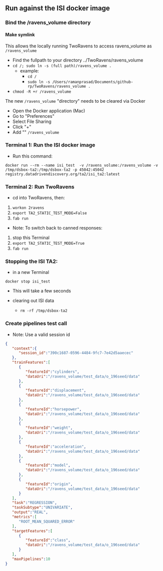 
## Run against the ISI docker image

### Bind the /ravens_volume directory

#### Make symlink

This allows the locally running TwoRavens to access ravens_volume as `/ravens_volume`
  - Find the fullpath to your directory ../TwoRavens/ravens_volume
  - `cd /; sudo ln -s (full path)/ravens_volume .`
    - example:
      - `cd /`
      - `sudo ln -s /Users/ramanprasad/Documents/github-rp/TwoRavens/ravens_volume .`
  - `chmod -R +r /ravens_volume`

The new `/ravens_volume` "directory" needs to be cleared via Docker
  - Open the Docker application (Mac)
  - Go to "Preferences"
  - Select File Sharing
  - Click "+"
  - Add "" `/ravens_volume`


### Terminal 1:  Run the ISI docker image

- Run this command:

```
docker run --rm --name isi_test  -v /ravens_volume:/ravens_volume -v /tmp/dsbox-ta2:/tmp/dsbox-ta2 -p 45042:45042 registry.datadrivendiscovery.org/ta2/isi_ta2:latest
```


### Terminal 2: Run TwoRavens

- cd into TwoRavens, then:
1. `workon 2ravens`
2. `export TA2_STATIC_TEST_MODE=False`
3. `fab run`

- Note: To switch back to canned responses:
1. stop this Terminal
2. `export TA2_STATIC_TEST_MODE=True`
3. `fab run`

### Stopping the ISI TA2:

- in a new Terminal
```
docker stop isi_test
```
  - This will take a few seconds

- clearing out ISI data
  - `rm -rf /tmp/dsbox-ta2`


### Create pipelines test call

- Note: Use a valid session id

```json
{
   "context":{
      "session_id":"390c1687-0596-4484-9fc7-7e42d5aaecec"
   },
   "trainFeatures":[
      {
         "featureId":"cylinders",
         "dataUri":"/ravens_volume/test_data/o_196seed/data"
      },
      {
         "featureId":"displacement",
         "dataUri":"/ravens_volume/test_data/o_196seed/data"
      },
      {
         "featureId":"horsepower",
         "dataUri":"/ravens_volume/test_data/o_196seed/data"
      },
      {
         "featureId":"weight",
         "dataUri":"/ravens_volume/test_data/o_196seed/data"
      },
      {
         "featureId":"acceleration",
         "dataUri":"/ravens_volume/test_data/o_196seed/data"
      },
      {
         "featureId":"model",
         "dataUri":"/ravens_volume/test_data/o_196seed/data"
      },
      {
         "featureId":"origin",
         "dataUri":"/ravens_volume/test_data/o_196seed/data"
      }
   ],
   "task":"REGRESSION",
   "taskSubtype":"UNIVARIATE",
   "output":"REAL",
   "metrics":[
      "ROOT_MEAN_SQUARED_ERROR"
   ],
   "targetFeatures":[
      {
         "featureId":"class",
         "dataUri":"/ravens_volume/test_data/o_196seed/data"
      }
   ],
   "maxPipelines":10
}
```
